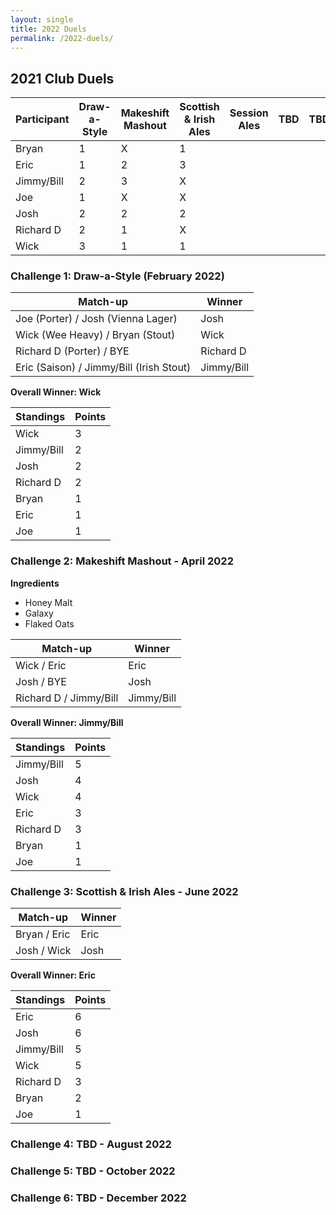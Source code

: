 ```yaml
---
layout: single
title: 2022 Duels
permalink: /2022-duels/
---
```

## 2021 Club Duels
| Participant | Draw-a-Style | Makeshift Mashout | Scottish & Irish Ales | Session Ales | TBD | TBD | Total Points |
| ----------- | ----------- | ----------- | ----------- | ----------- | ----------- |----------- | ----------- |
| Bryan | 1 | X | 1 | | | | 2 |
| Eric | 1 | 2 | 3 | | | | 6 |
| Jimmy/Bill | 2 | 3 | X | | | | 5 |
| Joe | 1 | X | X | | | | 1 |
| Josh | 2 | 2 | 2 | | | | 6 |
| Richard D | 2 | 1 | X | | | | 3 |
| Wick | 3 | 1 | 1 | | | | 5 |

### Challenge 1: Draw-a-Style (February 2022)

| Match-up      | Winner |
| ----------- | ----------- |
| Joe (Porter) / Josh (Vienna Lager)   | Josh      |
| Wick (Wee Heavy) / Bryan (Stout)     | Wick       |
| Richard D (Porter) / BYE   | Richard D        |
| Eric (Saison) / Jimmy/Bill (Irish Stout)   | Jimmy/Bill        |

**Overall Winner: Wick**

| Standings | Points |
| ----------- | ----------- |
| Wick | 3 |
| Jimmy/Bill | 2 |
| Josh | 2 |
| Richard D | 2 |
| Bryan | 1 |
| Eric | 1 |
| Joe | 1 |

### Challenge 2: Makeshift Mashout - April 2022
**Ingredients**
- Honey Malt
- Galaxy
- Flaked Oats

| Match-up      | Winner |
| ----------- | ----------- |
| Wick  / Eric     | Eric       |
| Josh / BYE   | Josh     |
| Richard D / Jimmy/Bill   | Jimmy/Bill        |

**Overall Winner: Jimmy/Bill**

| Standings | Points |
| ----------- | ----------- |
| Jimmy/Bill | 5 |
| Josh | 4 |
| Wick | 4 |
| Eric | 3 |
| Richard D | 3 |
| Bryan | 1 |
| Joe | 1 |

### Challenge 3: Scottish & Irish Ales - June 2022

| Match-up      | Winner |
| ----------- | ----------- |
| Bryan  / Eric     | Eric       |
| Josh / Wick   | Josh       |


**Overall Winner: Eric**

| Standings | Points |
| ----------- | ----------- |
| Eric | 6 |
| Josh | 6 |
| Jimmy/Bill | 5 |
| Wick | 5 |
| Richard D | 3 |
| Bryan | 2 |
| Joe | 1 |

### Challenge 4: TBD - August 2022

### Challenge 5: TBD - October 2022

### Challenge 6: TBD - December 2022
